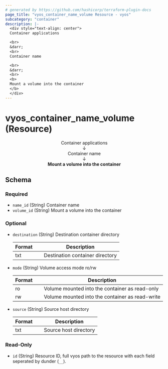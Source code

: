 ```yaml
---
# generated by https://github.com/hashicorp/terraform-plugin-docs
page_title: "vyos_container_name_volume Resource - vyos"
subcategory: "container"
description: |-
  <div style="text-align: center">
  Container applications

  <br>
  &darr;
  <br>
  Container name

  <br>
  &darr;
  <br>
  <b>
  Mount a volume into the container
  </b>
  </div>
---
```


# vyos_container_name_volume (Resource)

<div style="text-align: center">
Container applications

<br>
&darr;
<br>
Container name

<br>
&darr;
<br>
<b>
Mount a volume into the container
</b>
</div>



<!-- schema generated by tfplugindocs -->
## Schema

### Required

- `name_id` (String) Container name
- `volume_id` (String) Mount a volume into the container

### Optional

- `destination` (String) Destination container directory

    |  Format &emsp; | Description  |
    |----------|---------------|
    |  txt  &emsp; |  Destination container directory  |
- `mode` (String) Volume access mode ro/rw

    |  Format &emsp; | Description  |
    |----------|---------------|
    |  ro  &emsp; |  Volume mounted into the container as read-only  |
    |  rw  &emsp; |  Volume mounted into the container as read-write  |
- `source` (String) Source host directory

    |  Format &emsp; | Description  |
    |----------|---------------|
    |  txt  &emsp; |  Source host directory  |

### Read-Only

- `id` (String) Resource ID, full vyos path to the resource with each field seperated by dunder (`__`).
